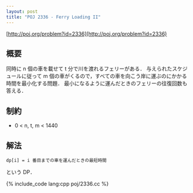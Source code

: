 ```yaml
---
layout: post
title: "POJ 2336 - Ferry Loading II"
---
```

[http://poj.org/problem?id=2336](http://poj.org/problem?id=2336)

## 概要
同時に n 個の車を載せて t 分で川を渡れるフェリーがある．
与えられたスケジュールに従って m 個の車がくるので，すべての車を向こう岸に運ぶのにかかる時間を最小化する問題．
最小になるように運んだときのフェリーの往復回数も答える．

## 制約
- 0 < n, t, m < 1440

## 解法
    dp[i] = i 番目までの車を運んだときの最短時間
という DP．

{% include_code lang:cpp poj/2336.cc %}
